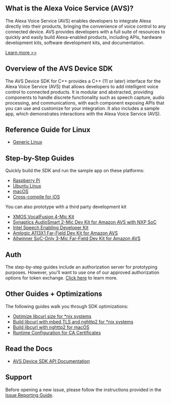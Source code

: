 
## What is the Alexa Voice Service (AVS)?

The Alexa Voice Service (AVS) enables developers to integrate Alexa directly into their products, bringing the convenience of voice control to any connected device. AVS provides developers with a full suite of resources to quickly and easily build Alexa-enabled products, including APIs, hardware development kits, software development kits, and documentation.

[Learn more >>](https://developer.amazon.com/alexa-voice-service)  

## Overview of the AVS Device SDK

The AVS Device SDK for C++ provides a C++ (11 or later) interface for the Alexa Voice Service (AVS) that allows developers to add intelligent voice control to connected products. It is modular and abstracted, providing components to handle discrete functionality such as speech capture, audio processing, and communications, with each component exposing APIs that you can use and customize for your integration. It also includes a sample app, which demonstrates interactions with the Alexa Voice Service (AVS).

## Reference Guide for Linux   
* [Generic Linux](https://github.com/alexa/avs-device-sdk/wiki/Linux-Reference-Guide)  

## Step-by-Step Guides  
Quickly build the SDK and run the sample app on these platforms:

* [Raspberry Pi](https://github.com/alexa/avs-device-sdk/wiki/Raspberry-Pi-Quick-Start-Guide-with-Script)   
* [Ubuntu Linux](https://github.com/alexa/avs-device-sdk/wiki/Ubuntu-Linux-Quick-Start-Guide)
* [macOS](https://github.com/alexa/avs-device-sdk/wiki/macOS-Quick-Start-Guide)  
* [Cross-compile for iOS](https://github.com/alexa/avs-device-sdk/wiki/How-to-cross-compile-the-AVS-Device-SDK-for-iOS)

You can also prototype with a third party development kit
* [XMOS VocalFusion 4-Mic Kit](https://github.com/xmos/vocalfusion-avs-setup)
* [Synaptics AudioSmart 2-Mic Dev Kit for Amazon AVS with NXP SoC](https://www.nxp.com/docs/en/user-guide/Quick-Start-Guide-for-Arrow-AVS-kit.pdf)
* [Intel Speech Enabling Developer Kit](https://avs-dvk-workshop.github.io)
* [Amlogic A113X1 Far-Field Dev Kit for Amazon AVS](http://openlinux2.amlogic.com/download/doc/A113X1_Usermanual.pdf)
* [Allwinner SoC-Only 3-Mic Far-Field Dev Kit for Amazon AVS](http://www.banana-pi.org/images/r18avs/AVS-quickstartguide.pdf)  

## Auth  

The step-by-step guides include an authorization server for prototyping purposes. However, you'll want to use one of our approved authorization options for token exchange. [Click here](https://developer.amazon.com/alexa-voice-service/auth) to learn more.

## Other Guides + Optimizations  

The following guides walk you through SDK optimizations:

* [Optimize libcurl size for *nix systems](https://github.com/alexa/alexa-client-sdk/wiki/Optimize-libcurl)
* [Build libcurl with mbed TLS and nghttp2 for *nix systems](https://github.com/alexa/alexa-client-sdk/wiki/Build-libcurl-with-mbed-TLS-and-nghttp2)  
* [Build libcurl with nghttp2 for macOS](https://github.com/alexa/alexa-client-sdk/wiki/How-to-build-libcurl-with-nghttp2-for-macos)  
* [Runtime Configuration for CA Certificates](https://github.com/alexa/avs-device-sdk/wiki/Runtime-Configuration-for-CA-Certificates)   

## Read the Docs  

* [AVS Device SDK API Documentation](https://alexa.github.io/avs-device-sdk/)  

## Support  

Before opening a new issue, please follow the instructions provided in the [Issue Reporting Guide](https://github.com/alexa/avs-device-sdk/wiki/Issue-Reporting-Guide).   
